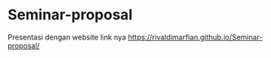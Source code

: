 # Seminar-proposal
Presentasi dengan website
link nya
https://rivaldimarfian.github.io/Seminar-proposal/
